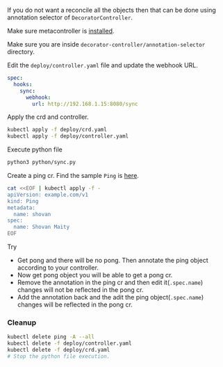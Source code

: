 If you do not want a reconcile all the objects then that can be done using annotation selector of `DecoratorController`.

Make sure metacontroller is [installed](https://github.com/shovanmaity/metacontroller-by-example/tree/master/metacontroller).

Make sure you are inside `decorator-controller/annotation-selector` directory.

Edit the `deploy/controller.yaml` file and update the webhook URL.
```yaml
spec:
  hooks:
    sync:
      webhook:
        url: http://192.168.1.15:8080/sync
```
Apply the crd and controller.
```bash
kubectl apply -f deploy/crd.yaml
kubectl apply -f deploy/controller.yaml
```
Execute python file
```bash
python3 python/sync.py
```
Create a ping cr. Find the sample `Ping` is [here](https://github.com/shovanmaity/metacontroller-by-example/blob/master/decorator-controller/annotation-selector/deploy/ping.yaml).
```bash
cat <<EOF | kubectl apply -f -
apiVersion: example.com/v1
kind: Ping
metadata:
  name: shovan
spec:
  name: Shovan Maity
EOF
```
Try

- Get pong and there will be no pong. Then annotate the ping object according to your controller.
- Now get pong object you will be able to get a pong cr.
- Remove the annotation in the ping cr and then edit it(`.spec.name`) changes will not be reflected in the pong cr.
- Add the annotation back and the adit the ping object(`.spec.name`) changes will be reflected in the pong cr.

### Cleanup
```bash
kubectl delete ping -A --all
kubectl delete -f deploy/controller.yaml
kubectl delete -f deploy/crd.yaml
# Stop the python file execution.
```
